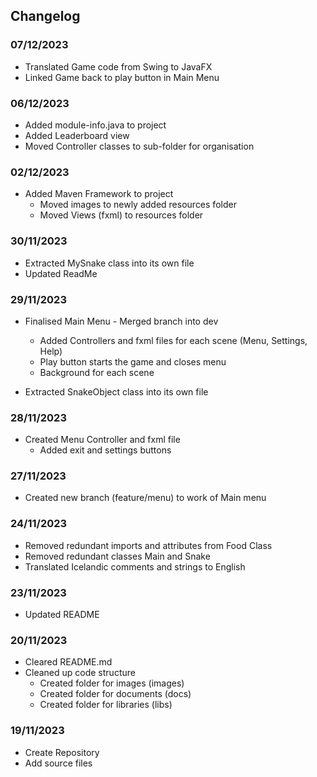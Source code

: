 ## Changelog

### 07/12/2023
- Translated Game code from Swing to JavaFX
- Linked Game back to play button in Main Menu

### 06/12/2023
- Added module-info.java to project
- Added Leaderboard view
- Moved Controller classes to sub-folder for organisation

### 02/12/2023
- Added Maven Framework to project
  - Moved images to newly added resources folder
  - Moved Views (fxml) to resources folder

### 30/11/2023
- Extracted MySnake class into its own file
- Updated ReadMe

### 29/11/2023
- Finalised Main Menu - Merged branch into dev
  - Added Controllers and fxml files for each scene (Menu, Settings, Help)
  - Play button starts the game and closes menu
  - Background for each scene

- Extracted SnakeObject class into its own file

### 28/11/2023
- Created Menu Controller and fxml file
  - Added exit and settings buttons

### 27/11/2023
- Created new branch (feature/menu) to work of Main menu

### 24/11/2023
- Removed redundant imports and attributes from Food Class
- Removed redundant classes Main and Snake
- Translated Icelandic comments and strings to English

### 23/11/2023
- Updated README

### 20/11/2023
- Cleared README.md
- Cleaned up code structure
    - Created folder for images (images)
    - Created folder for documents (docs)
    - Created folder for libraries (libs)

### 19/11/2023
- Create Repository
- Add source files
